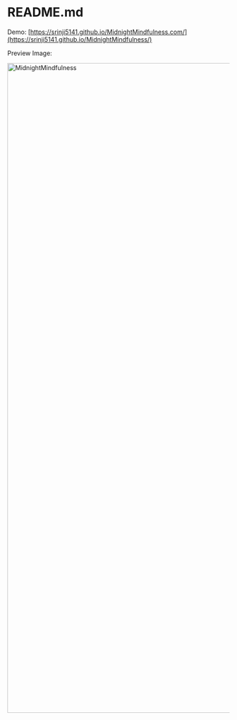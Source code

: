 # README.md

Demo: [https://srinji5141.github.io/MidnightMindfulness.com/](https://srinji5141.github.io/MidnightMindfulness/)

Preview Image: 

<img width="1470" alt="MidnightMindfulness" src="https://github.com/srinji5141/MidnightMindfulness.com/assets/105142919/34ba358b-72ab-4466-8a4f-23f6b8b3d161">
